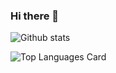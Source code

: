 ### Hi there 👋

![Github stats](https://github-readme-stats.vercel.app/api?username=nermiin&theme=highcontrast&show_icons=true&count_private=true)

![Top Languages Card](https://github-readme-stats.vercel.app/api/top-langs/?username=nermiin&hide=css)

<!--
**nermiin/nermiin** is a ✨ _special_ ✨ repository because its `README.md` (this file) appears on your GitHub profile.

Here are some ideas to get you started:

- 🔭 I’m currently working on ...
- 🌱 I’m currently learning ...
- 👯 I’m looking to collaborate on ...
- 🤔 I’m looking for help with ...
- 💬 Ask me about ...
- 📫 How to reach me: ...
- 😄 Pronouns: ...
- ⚡ Fun fact: ...
-->
